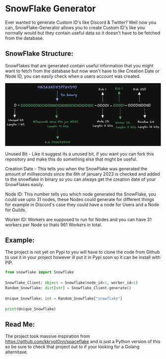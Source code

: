 # SnowFlake Generator
Ever wanted to generate Custom ID's like Discord & Twitter? Well now you can, SnowFlake-Generator allows you to create Custom ID's like you normally would but they contain useful data so it doesn't have to be fetched from the database.

## SnowFlake Structure:
SnowFlakes that are generated contain useful information that you might want to fetch from the database but now won't have to like Creation Date or Node ID, you can easily check when a users account was created. 

![App Screenshot](https://raw.githubusercontent.com/NotKatsu/SnowFlake-Generator/main/assets/snowflake.png)

Unused Bit - Like it suggest its a unused bit, if you want you can fork this repository and make this do something else that might be useful.

Creation Date - This tells you when the SnowFlake was generated the amount of milliseconds since the 6th of january 2023 is checked and added to the snowflake in binary so you can always get the creation date of your SnowFlakes easily.

Node ID: This number tells you which node generated the SnowFlake, you could use upto 31 nodes, these Nodes could generate for different things for example in Discord's case they could have a node for Users and a Node for Guilds.

Worker ID: Workers are supposed to run for Nodes and you can have 31 workers per Node so thats 961 Workers in total.

## Example:
The project is not yet on Pypi to you will have to clone the code from Github to use it in your project however ill put it in Pypi soon so it can be install with PIP.

```python
from snowflake import Snowflake

Snowflake_Client: object = Snowflake(node_id=1, worker_id=1)
Random_Snowflake: dict[str] = Snowflake_Client.generate()

Unique_Snowflake: int = Random_Snowflake["snowflake"]

print(Unique_Snowflake)
```


## Read Me:
The project took massive inspiration from https://github.com/kkrypt0nn/spaceflake and is just a Python version of this so be sure to check that project out to if your looking for a Golang alternitave.